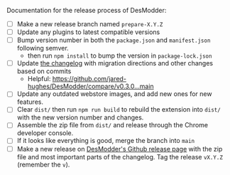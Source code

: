 Documentation for the release process of DesModder:

- [ ] Make a new release branch named `prepare-X.Y.Z`
- [ ] Update any plugins to latest compatible versions
- [ ] Bump version number in both the `package.json` and `manifest.json` following semver.
  - then run `npm install` to bump the version in `package-lock.json`
- [ ] Update [the changelog](https://github.com/jared-hughes/DesModder/blob/main/docs/CHANGELOG.md) with migration directions and other changes based on commits
  - Helpful: https://github.com/jared-hughes/DesModder/compare/v0.3.0...main
- [ ] Update any outdated webstore images, and add new ones for new features.
- [ ] Clear `dist/` then run `npm run build` to rebuild the extension into `dist/` with the new version number and changes.
- [ ] Assemble the zip file from `dist/` and release through the Chrome developer console.
- [ ] If it looks like everything is good, merge the branch into `main`
- [ ] Make a new release on [DesModder's Github release page](https://github.com/jared-hughes/DesModder/releases) with the zip file and most important parts of the changelog. Tag the release `vX.Y.Z` (remember the `v`).
